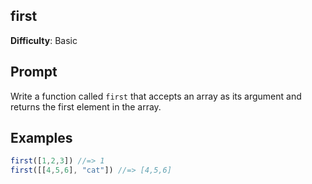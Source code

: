 ## first 

**Difficulty**: Basic

## Prompt 

Write a function called `first` that accepts an array as its argument and returns the first element in the array.

## Examples

```js
first([1,2,3]) //=> 1
first([[4,5,6], "cat"]) //=> [4,5,6]
```